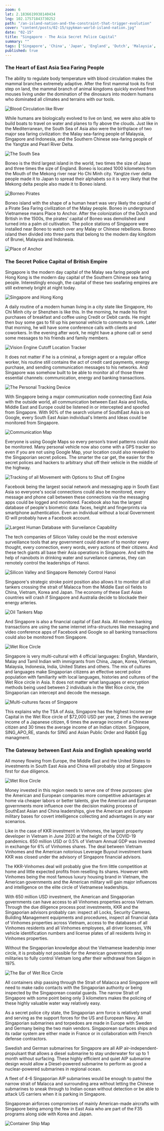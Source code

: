 ```yaml
--- 
zoom: 6
lat: 2.1836619938140434
lng: 102.17571843730252
path: "/an-island-nation-and-the-constraint-that-trigger-evolution"
cover: "content/posts/02-15/spykman-world-island-nation.jpg"
date: "02-15"
title: "Singapore - The Asia Secret Police Capital"
summary: ""
tags: ['Singapore', 'China', 'Japan', 'England', 'Dutch', 'Malaysia', 'Indonesia', 'Brunei', 'Island Nation', 'Stroke Point', 'Spykman World','Nicholas Spykman']  
published: true
---
```

### The Heart of East Asia Sea Faring People

The ability to regulate body temperature with blood circulation makes the mammal branches extremely adaptive. After the first mammal took its first step on land, the mammal branch of animal kingdoms quickly evolved from mouses living under the domination of the dinosaurs into modern humans who dominated all climates and terrains with our tools.

![Blood Circulation like River](/content/posts/02-15/blood_circulation.png)

While humans are biologically evolved to live on land, we were also able to build boats to travel on water and planes to fly above the clouds. Just like in the Mediterranean, the South Sea of Asia also were the birthplace of two major sea faring civilization: the Malay sea-faring people of Malaysia, Singapore and Indonesia, and the Southern Chinese sea-faring people of the Yangtze and Pearl River Delta. 

![The South Sea](/content/posts/02-15/the_south_sea.png)

Boneo is the third largest island in the world, two times the size of Japan and three times the size of England. Boneo is located 1000 kilometers from the Mouth of the Mekong river near Ho Chi Minh city. Yangtze river delta people made it to Japan to spread their alphabets so it is very likely that the Mekong delta people also made it to Boneo island. 

![Borneo Pirates](/content/posts/02-15/pirate_empires.png)

Boneo island with the shape of a human heart was very likely the capital of a Pirate Sea Faring civilization of the Malay people. 
Boneo in underground Vietnamese means Place to Anchor. After the colonization of the Dutch and British in the 1500s,  the pirates' capital of Boneo was demolished and turned into a palm oil cultivation. The police stations of Singapore were installed near Boneo to watch over any Malay or Chinese rebellions. Boneo island then divided into three parts that belong to the modern day kingdom of Brunei, Malaysia and Indonesia. 

![Place of Anchor](/content/posts/02-15/boneo.png)

### The Secret Police Capital of British Empire
Singapore is the modern day capital of the Malay sea faring people and Hong Kong is the modern day capital of the Southern Chinese sea faring people. Interestingly enough, the capital of these two seafaring empires are still extremely bright at night today.

![Singapore and Hong Kong](/content/posts/02-15/payment_gateways.png)

A daily routine of a modern human living in a city state like Singapore, Ho Chi Minh city or Shenzhen is like this. In the morning, he made his first purchases of breakfast and coffee using Credit or Debit cards. He might then buy some gas to fill up his personal vehicle to commute to work. Later that morning, he will have some conference calls with clients and coworkers. In the evening after work, he might have a phone call or send some messages to his friends and family members. 

![Vision Engine Cutoff Location Tracker](https://storage.googleapis.com/spykman-world/vision-engine-shutoff-locationtracker.png)

It does not matter if he is a criminal, a foreign agent or a regular office worker, his routine still contains the act of credit card payments, energy purchase, and sending communication messages to his networks. And Singapore was somehow built to be able to monitor all of those three essential channels: communication, energy and banking transactions.

![The Personal Tracking Device](https://storage.googleapis.com/spykman-world/the-persona-surveilance-device.png)

With Singapore being a major communication node connecting East Asia with the outside world, all communication between East Asia and India, Middle East and Europe could be listened in or intercepted and spoofed from Singapore. With 90% of the search volume of SouthEast Asia is on Google, every South East Asian individual's Intents and Ideas could be monitored from Singapore. 

![Communication Map](/content/posts/02-15/communication_map.png)

Everyone is using Google Maps so every person’s travel patterns could also be monitored. Many personal vehicle now also come with a GPS tracker so even if you are not using Google Map, your location could also revealed to the Singaporian secret polices. The smarter the car get, the easier for the secret polices and hackers to arbitrary shut off their vehicle in the middle of the highway. 

![Tracking of all Movement with Options to Shut off Engine](https://storage.googleapis.com/spykman-world/vision-engine-shutoff-locationtracker.png)

Facebook being the largest social network and messaging app in South East Asia so everyone's social connections could also be monitored, every message and phone call between these connections via the messaging apps could be logged and monitored. Facebook also has the largest database of people's biometric data: faces, height and fingerprints via smartphone authentication. Even an individual without a local Government ID will probably have a Facebook account.

![Largest Human Database with Surveilance Capability](https://storage.googleapis.com/spykman-world/revealation-of-entire-family-tree.png)

The tech companies of Silicon Valley could be the most extensive surveillance tools that any government could dream of to monitor every thought, every connection, every words, every actions of their citizens. And these tech giants all base their Asia operations in Singapore. And with the help of nanobots in drinking water and surveilance cameras, they can remotely control the leaderships of Hanoi. 

![Silicon Valley and Singapore Remotely Control Hanoi](https://storage.googleapis.com/spykman-world/sv-sing-remote-control-evn.png)

Singapore's strategic stroke point position also allows it to monitor all oil tankers crossing the strait of Malacca from the Middle East oil fields to China, Vietnam, Korea and Japan. The economy of these East Asian countries will crash if Singapore and Australia decide to blockade their energy arteries. 

![Oil Tankers Map](/content/posts/02-15/oil_tankers_and_others.png)

And Singapore is also a financial capital of East Asia. All modern banking transactions are using the same internet infra-structures like messaging and video conference apps of Facebook and Google so all banking transactions could also be monitored from Singapore. 

![Wet Rice Circle](/content/posts/02-15/Wet_Rice_Circle.png)

Singapore is very multi-cultural with 4 official languages: English, Mandarin, Malay and Tamil Indian with immigrants from China, Japan, Korea, Vietnam, Malaysia, Indonesia, India, United States and others. The mix of cultures and languages make Singaporian citizens an effective secret police population with familiarity with local languages, histories and cultures of the Wet Rice circle in Asia. It does not matter what languages or encryption methods being used between 2 individuals in the Wet Rice circle, the Singaporian can intercept and decode the message. 

![Multi-cultures faces of Singapore](/content/posts/02-15/faces_of_singapore.png)

This explains why the TSA of Asia, Singapore has the highest Income per Capital in the Wet Rice circle of $72,000 USD per year, 2 times the average income of a Japanese citizen, 6 times the average income of a Chinese citizen and 30 times the average income of an Indian citizen. Singapore, SING_APO_RE, stands for SING and Asian Public Order and Rabbit Egg managment.  

### The Gateway between East Asia and English speaking world

All money flowing from Europe, the Middle East and the United States to investments in South East Asia and China will probably stop at Singapore first for due diligence. 

![Wet Rice Circle](/content/posts/02-15/highincome_smallhouse_nokid.png)

Money invested in this region needs to serve one of three purposes: give the American and European companies more competitive advantages at home via cheaper labors or better talents, give the American and European governments more influence over the decision making process of SouthEast Asian and China leaderships, give the American and European military bases for covert intelligence collecting and advantages in any war scenarios. 

Like in the case of KKR investment in Vinhomes, the largest property developer in Vietnam in June 2020 at the height of the COVID-19 pandemics. 650 million USD or 0.5% of Vietnam Annual GDP was invested in exchange for 6% of Vinhomes shares. The deal between Vietnam Vinhomes and the American notorious Leverage Buyout investment bank KKR was closed under the advisory of Singapore financial advisors. 

The KKR-Vinhomes deal will probably give the firm little competition at home and little expected profits from reselling its shares. However with Vinhomes being the most famous luxury housing brand in Vietnam, the American governments and the American military will gain major influences and intelligence on the elite circle of Vietnamese leaderships.  

With 650 million USD investment, the American and Singaporian governments can have access to all Vinhomes properties across Vietnam. Through the due diligence process post investments, KKR and the Singaporian advisors probably can: inspect all Locks, Security Cameras, Building Management equipments and procedures, inspect all financial data of Vinhomes properties across Vietnam, access to the databases of all Vinhomes residents and all Vinhomes employees, all driver licenses, VIN vehicle identification numbers and license plates of all residents living in Vinhomes properties.  

Without the Singaporian knowledge about the Vietnamese leadership inner circle, it is probably not possible for the American governments and militaries to fully control Vietnam long after their withdrawal from Saigon in 1975. 

![The Bar of Wet Rice Circle](https://storage.googleapis.com/spykman-world/the-prison-bar-art-of-singapore.png)

All containers ship passing through the Strait of Malacca and Singapore will need to make radio contacts with the Singaporian authority or being inspected by the Singaporean coastal guards. The narrow Strait of Singapore with some point being only 3 kilometers makes the policing of these highly valuable water way relatively easy. 

As a secret police city state, the Singaporian arm force is relatively small and serving as the support forces for the US and European Navy. All Singaporian submarines and torpedoes are made in Europe with Sweden and Germany being the two main vendors. Singaporean surfaces ships and its radar system are either made in France or in collaboration with French defense contractors.

Swedish and German submarines for Singapore are all AIP air-independent-propulsant that allows a diesel submarine to stay underwater for up to 1 month without surfacing. These highly efficient and quiet AIP submarine design would allow a Diesel-powered submarine to perform as good a nuclear-powered submarines in regional ocean. 

A fleet of 4-6 Singaporian AIP submarines would be enough to patrol the narrow strait of Malacca and surrounding area without letting the Chinese submarines to sneak through to Indian ocean without detection or be able to attack US carriers when it is parking in Singapore. 

Singaporean airforces compromises of mainly American-made aircrafts with Singapore being among the few in East Asia who are part of the F35 programs along side with Korea and Japan. 

![Container Ship Map](/content/posts/02-15/ships_through_singapore.png)







